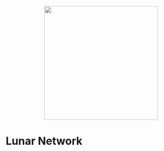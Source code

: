 <p align="center">
  <img height="300" width="" src="https://z.zz.fo/siiyF.png">
</p>

# Lunar Network
